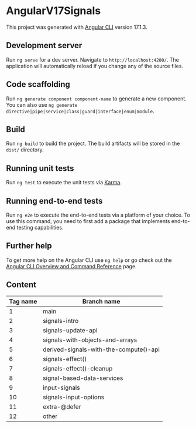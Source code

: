 # AngularV17Signals

This project was generated with [Angular CLI](https://github.com/angular/angular-cli) version 17.1.3.

## Development server

Run `ng serve` for a dev server. Navigate to `http://localhost:4200/`. The application will automatically reload if you change any of the source files.

## Code scaffolding

Run `ng generate component component-name` to generate a new component. You can also use `ng generate directive|pipe|service|class|guard|interface|enum|module`.

## Build

Run `ng build` to build the project. The build artifacts will be stored in the `dist/` directory.

## Running unit tests

Run `ng test` to execute the unit tests via [Karma](https://karma-runner.github.io).

## Running end-to-end tests

Run `ng e2e` to execute the end-to-end tests via a platform of your choice. To use this command, you need to first add a package that implements end-to-end testing capabilities.

## Further help

To get more help on the Angular CLI use `ng help` or go check out the [Angular CLI Overview and Command Reference](https://angular.io/cli) page.

## Content

| Tag name  | Branch name                            |
|-----------|----------------------------------------|
| 1         | main                                   |
| 2         | signals-intro                          |
| 3         | signals-update-api                     |
| 4         | signals-with-objects-and-arrays        |
| 5         | derived-signals-with-the-compute()-api |
| 6         | signals-effect()                       |
| 7         | signals-effect()-cleanup               |
| 8         | signal-based-data-services             |
| 9         | input-signals                          |
| 10        | signals-input-options                  |
| 11        | extra-@defer                           |
| 12        | other                                  |

